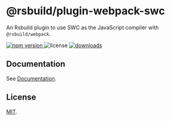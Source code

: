 # @rsbuild/plugin-webpack-swc

An Rsbuild plugin to use SWC as the JavaScript compiler with `@rsbuild/webpack`.

<p>
  <a href="https://npmjs.com/package/@rsbuild/plugin-webpack-swc">
   <img src="https://img.shields.io/npm/v/@rsbuild/plugin-webpack-swc?style=flat-square&colorA=564341&colorB=EDED91" alt="npm version" />
  </a>
  <img src="https://img.shields.io/badge/License-MIT-blue.svg?style=flat-square&colorA=564341&colorB=EDED91" alt="license" />
  <a href="https://npmcharts.com/compare/@rsbuild/plugin-webpack-swc?minimal=true"><img src="https://img.shields.io/npm/dm/@rsbuild/plugin-webpack-swc.svg?style=flat-square&colorA=564341&colorB=EDED91" alt="downloads" /></a>
</p>

## Documentation

See [Documentation](https://rsbuild.dev).

## License

[MIT](https://github.com/web-infra-dev/rsbuild/blob/main/LICENSE).
